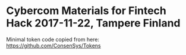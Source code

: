 # Cybercom Materials for Fintech Hack 2017-11-22, Tampere Finland

Minimal token code copied from here: https://github.com/ConsenSys/Tokens

